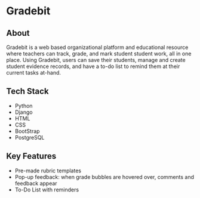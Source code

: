 # Gradebit
## About
Gradebit is a web based organizational platform and educational resource where teachers can track, grade, and mark student student work, all in one place. Using Gradebit, users can save their students, manage and create student evidence records, and have a to-do list to remind them at their current tasks at-hand. 

## Tech Stack
- Python
- Django
- HTML
- CSS
- BootStrap
- PostgreSQL

## Key Features
- Pre-made rubric templates
- Pop-up feedback: when grade bubbles are hovered over, comments and feedback appear
- To-Do List with reminders

